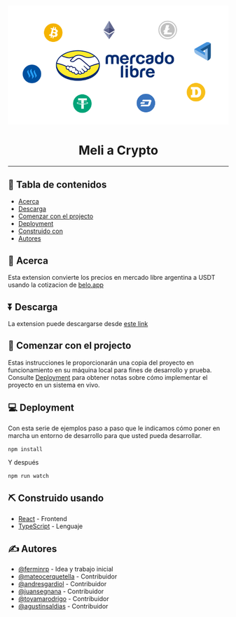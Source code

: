 <p align="center">
  <a href="" rel="noopener">
 <img src="public/logo.png" alt="Project logo"></a>
</p>

<h1 align="center">Meli a Crypto</h1>

---

## 📝 Tabla de contenidos

- [Acerca](#acerca)
- [Descarga](#descarga)
- [Comenzar con el projecto](#getting_started)
- [Deployment](#deployment)
- [Construido con](#built_using)
- [Autores](#authors)

## 🧐 Acerca <a name = "acerca"></a>

Esta extension convierte los precios en mercado libre argentina a USDT usando la cotizacion de [belo.app](https://simple.belo.app/app/referral?referralId=8cNBuoEM&campaign=REVENUE_SHARING)

## ⏬ Descarga <a name = "descarga"></a>

La extension puede descargarse desde [este link](https://chrome.google.com/webstore/detail/meli-a-usdt/pabjndhejioccdbodimjhmgbjhhgphgl)

## 🏁 Comenzar con el projecto <a name = "getting_started"></a>

Estas instrucciones le proporcionarán una copia del proyecto en funcionamiento en su máquina local para fines de desarrollo y prueba. Consulte [Deployment](#deployment) para obtener notas sobre cómo implementar el proyecto en un sistema en vivo.

## 💻 Deployment

Con esta serie de ejemplos paso a paso que le indicamos cómo poner en marcha un entorno de desarrollo para que usted pueda desarrollar.

```
npm install
```

Y después

```
npm run watch
```

## ⛏️ Construido usando <a name = "built_using"></a>

- [React](https://reactjs.org/) - Frontend
- [TypeScript](https://github.com/microsoft/TypeScript) - Lenguaje

## ✍️ Autores <a name = "authors"></a>

- [@ferminrp](https://github.com/ferminrp) - Idea y trabajo inicial
- [@mateocerquetella](https://github.com/mateocerquetella) - Contribuidor
- [@andresgardiol](https://github.com/andresgardiol) - Contribuidor
- [@juansegnana](https://github.com/juansegnana) - Contribuidor
- [@toyamarodrigo](https://github.com/toyamarodrigo) - Contribuidor
- [@agustinsaldias](https://github.com/agustinsaldias) - Contribuidor
